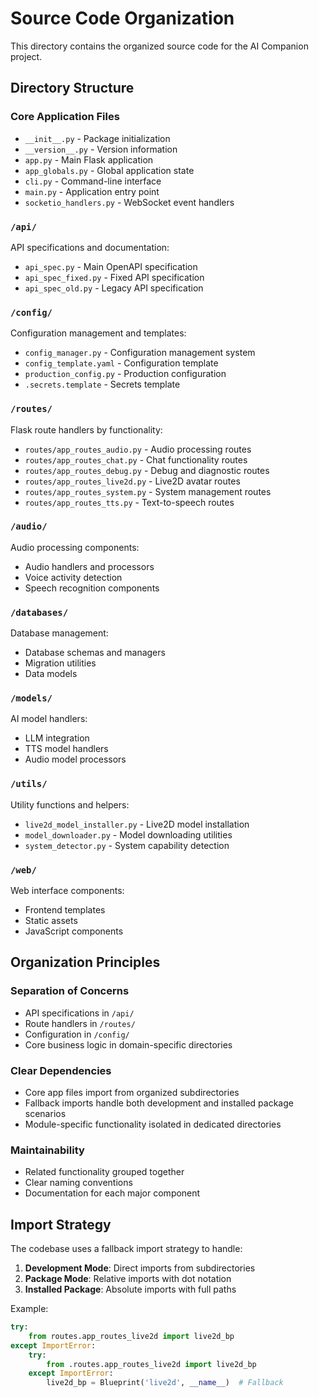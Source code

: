 # Source Code Organization

This directory contains the organized source code for the AI Companion project.

## Directory Structure

### Core Application Files
- `__init__.py` - Package initialization
- `__version__.py` - Version information
- `app.py` - Main Flask application
- `app_globals.py` - Global application state
- `cli.py` - Command-line interface
- `main.py` - Application entry point
- `socketio_handlers.py` - WebSocket event handlers

### `/api/`
API specifications and documentation:
- `api_spec.py` - Main OpenAPI specification
- `api_spec_fixed.py` - Fixed API specification
- `api_spec_old.py` - Legacy API specification

### `/config/`
Configuration management and templates:
- `config_manager.py` - Configuration management system
- `config_template.yaml` - Configuration template
- `production_config.py` - Production configuration
- `.secrets.template` - Secrets template

### `/routes/`
Flask route handlers by functionality:
- `routes/app_routes_audio.py` - Audio processing routes
- `routes/app_routes_chat.py` - Chat functionality routes
- `routes/app_routes_debug.py` - Debug and diagnostic routes
- `routes/app_routes_live2d.py` - Live2D avatar routes
- `routes/app_routes_system.py` - System management routes
- `routes/app_routes_tts.py` - Text-to-speech routes

### `/audio/`
Audio processing components:
- Audio handlers and processors
- Voice activity detection
- Speech recognition components

### `/databases/`
Database management:
- Database schemas and managers
- Migration utilities
- Data models

### `/models/`
AI model handlers:
- LLM integration
- TTS model handlers
- Audio model processors

### `/utils/`
Utility functions and helpers:
- `live2d_model_installer.py` - Live2D model installation
- `model_downloader.py` - Model downloading utilities
- `system_detector.py` - System capability detection

### `/web/`
Web interface components:
- Frontend templates
- Static assets
- JavaScript components

## Organization Principles

### **Separation of Concerns**
- API specifications in `/api/`
- Route handlers in `/routes/`
- Configuration in `/config/`
- Core business logic in domain-specific directories

### **Clear Dependencies**
- Core app files import from organized subdirectories
- Fallback imports handle both development and installed package scenarios
- Module-specific functionality isolated in dedicated directories

### **Maintainability**
- Related functionality grouped together
- Clear naming conventions
- Documentation for each major component

## Import Strategy

The codebase uses a fallback import strategy to handle:
1. **Development Mode**: Direct imports from subdirectories
2. **Package Mode**: Relative imports with dot notation
3. **Installed Package**: Absolute imports with full paths

Example:
```python
try:
    from routes.app_routes_live2d import live2d_bp
except ImportError:
    try:
        from .routes.app_routes_live2d import live2d_bp
    except ImportError:
        live2d_bp = Blueprint('live2d', __name__)  # Fallback
```
